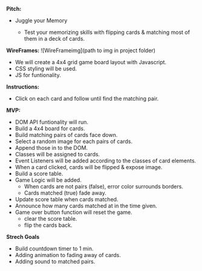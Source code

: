 **Pitch:**

- Juggle your Memory

    * Test your memorizing skills with flipping cards & matching most of them in a deck of cards.

**WireFrames:**
![WireFrameimg](path to img in project folder)
* We will create a 4x4 grid game board layout with Javascript.
* CSS styling will be used.
* JS for funtionality.

**Instructions:**

* Click on each card and follow until find the matching pair.

**MVP:**

* DOM API funtionality will run.
* Build a 4x4 board for cards.
* Build matching pairs of cards face down.
* Select a random image for each pairs of cards.  
* Append those in to the DOM. 
* Classes will be assigned to cards. 
* Event Listeners will be added according to the classes of card elements. 
* When a card clicked, cards will be flipped & expose image.
* Build a score table. 
* Game Logic will be added.
    - When cards are not pairs (false), error color surrounds borders. 
    - Cards matched (true) fade away.
* Update score table when cards matched.
* Announce how many cards matched at in the time given.
* Game over button function will reset the game.
    - clear the score table.
    - flip the cards back.

**Strech Goals**

* Build countdown timer to 1 min.
* Adding animation to fading away of cards. 
* Adding sound to matched pairs.

